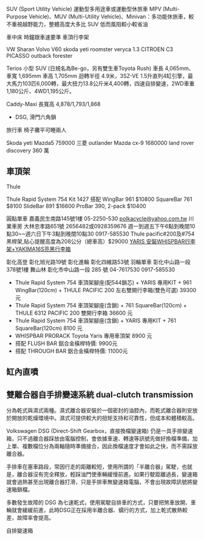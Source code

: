 SUV (Sport Utility Vehicle) 運動型多用途車或運動型休旅車
MPV (Multi-Purpose Vehicle)、MUV (Multi-Utility Vehicle)、Minivan：多功能休旅車，較不重視越野能力，整體高度大多比 SUV 低而風阻較小較省油

車中床
時鐘跟車速要準
車頂行李架

VW Sharan
Volvo V60
skoda yeti
roomster
veryca 1.3
CITROEN C3 PICASSO
outback
forester

Terios 小型 SUV (日規名為Be-go，另有雙生車Toyota Rush) 車長 4,065mm、車寬 1,695mm 車高 1,705mm 迴轉半徑 4.9米，3SZ-VE 1.5升直列4缸引擎，最大馬力103匹6,000轉，最大扭力13.8公斤米4,400轉，四速自排變速，2WD車重1,180公斤、4WD1,195公斤。
 
Caddy-Maxi 長寬高 4,878/1,793/1,868 
* DSG, 滑門六角鎖

旅行車
椅子攤平可睡兩人

Skoda yeti
Mazda5 759000
三菱 outlander
Mazda cx-9 1680000
land rover discovery 360 萬

## 車頂架
Thule

Thule Rapid System 754
Kit 1427
搭配 WingBar 961 $10800
SquareBar 761 $8100
SlideBar 891 $16600
ProBar 390, 2-pack $10400

圓點單車 嘉義民生南路145號1樓 05-2250-530 polkacycle@yahoo.com.tw
川業車房 大林忠孝路651號 2656482或0928359676 週一到週五下午6點到晚間10點30~~週六日下午3點到晚間10點30
0917-585530
Thule pacific#200及#754黑桿架,貼心提醒高度為208公分（總車高）$29000
[YARIS 安裝WHISPBAR行李架+YAKIMA16S亮黑行李箱](http://hoa520970.pixnet.net/blog/post/401561545-toyota-yaris-安裝whispbar行李架%2Byakima16s亮黑行李)

彰化高登 彰化旭光路19號
彰化進輪 彰化四維路53號
羽輪單車 彰化中山路一段378號1樓
舞山林 彰化市中山路一段 285 號 04-7617530 0917-585530
* Thule Rapid System 754 車頂架腳座(配544鎖芯) + YARIS 專用KIT + 961 WingBar(120cm) + THULE PACIFIC 200 左右雙開行李箱(雙色可選) 39300 元
* Thule Rapid System 754 車頂架腳座(含鎖) + 761 SquareBar(120cm) + THULE 6312 PACIFIC 200 雙開行李箱 36600 元
* Thule Rapid System 754 車頂架腳座(含鎖) + YARIS 專用KIT + 761 SquareBar(120cm) 8100 元
* WHISPBAR PRORACK Toyota Yaris 專用車頂架 8900 元
* 搭配 FLUSH BAR 鋁合金橫桿特價: 9900元
* 搭配 THROUGH BAR 鋁合金橫桿特價: 11000元

## 缸內直噴

## 雙離合器自手排變速系統 dual-clutch transmission
分為乾式與濕式兩種。濕式離合器安裝於一個密封的油腔內，而乾式離合器則安放於開放的乾燥環境中。濕式可提供較大的扭矩支持和可靠性，但成本和體積較高。

Volkswagen DSG (Direct-Shift Gearbox，直接換檔變速箱) 仍是一具手排變速箱，只不過離合器踩放由電腦控制，會依據車速、轉速等訊號先做好換檔準備，加上單、複數檔位分為兩軸隨時準備接合，因此換檔速度才會如此之快，而不需踩放離合器。

手排車在塞車路段，常因行走的距離較短，使用所謂的「半離合器」駕駛，也就是，離合器沒有完全釋放，輕踩油門使車輛緩慢前進。如果行駛距離過長，變速箱就會過熱甚至出現離合器打滑，只是手排車無變速箱電腦，不會出現故障訊號將變速箱鎖檔。

多數發生故障的 DSG 為七速乾式，使用駕駛自排車的方式，只要把煞車放開、車輛就會緩緩前進，此時DSG正在採用半離合器、蠕行的方式，加上乾式散熱較差，故障率會提高。

自排變速箱
